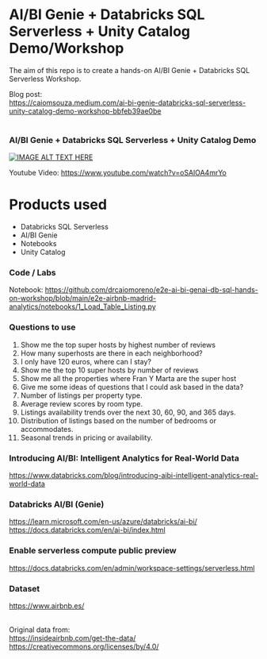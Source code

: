 # AI/BI Genie + Databricks SQL Serverless + Unity Catalog Demo/Workshop 
The aim of this repo is to create a hands-on AI/BI Genie + Databricks SQL Serverless Workshop.

Blog post: <BR>
https://caiomsouza.medium.com/ai-bi-genie-databricks-sql-serverless-unity-catalog-demo-workshop-bbfeb39ae0be<BR><BR>

### AI/BI Genie + Databricks SQL Serverless + Unity Catalog Demo

[![IMAGE ALT TEXT HERE](https://img.youtube.com/vi/oSAlOA4mrYo/0.jpg)](https://www.youtube.com/watch?v=oSAlOA4mrYo)

Youtube Video: https://www.youtube.com/watch?v=oSAlOA4mrYo


# Products used
- Databricks SQL Serverless
- AI/BI Genie
- Notebooks
- Unity Catalog 

### Code / Labs 
Notebook: https://github.com/drcaiomoreno/e2e-ai-bi-genai-db-sql-hands-on-workshop/blob/main/e2e-airbnb-madrid-analytics/notebooks/1_Load_Table_Listing.py

### Questions to use
1. Show me the top super hosts by highest number of reviews
2. How many superhosts are there in each neighborhood?
3. I only have 120 euros, where can I stay?
4. Show me the top 10 super hosts by number of reviews
5. Show me all the properties where Fran Y Marta are the super host
6. Give me some ideas of questions that I could ask based in the data?
7. Number of listings per property type.
8. Average review scores by room type.
9. Listings availability trends over the next 30, 60, 90, and 365 days.
10. Distribution of listings based on the number of bedrooms or accommodates.
11. Seasonal trends in pricing or availability.

### Introducing AI/BI: Intelligent Analytics for Real-World Data
https://www.databricks.com/blog/introducing-aibi-intelligent-analytics-real-world-data

### Databricks AI/BI (Genie)
https://learn.microsoft.com/en-us/azure/databricks/ai-bi/<BR>
https://docs.databricks.com/en/ai-bi/index.html<BR>
   
### Enable serverless compute public preview
https://docs.databricks.com/en/admin/workspace-settings/serverless.html

### Dataset
https://www.airbnb.es/<BR><BR>

Original data from:<BR>
https://insideairbnb.com/get-the-data/<BR>
https://creativecommons.org/licenses/by/4.0/<BR>

